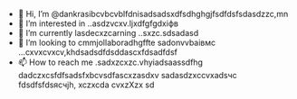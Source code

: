 - 👋 Hi, I’m @dankrasibcvbcvblfdnisadsadsxdfsdhghgjfsdfdsfsdasdzzc,mn
- 👀 I’m interested in ..asdzvcxv.ljxdfgfgdxіфв
- 🌱 I’m currently lasdecxzcarning ..sxzc.sdsadasd
- 💞️ I’m looking to cmmjollaboradhgffte sadonvvbаівмс ...cxvxcvxcv,khdsadsdfdsddascxfdsadfdsf
- 📫 How to reach me .sadxzcxzc.vhyiadsaassdfhg
dadczxcsfdfsadsfxbcvsdfascxzasdxv
sadasdzxccvxadsчс
fdsdfsfdsясчjh,
xczxcda
cvxzXzx
sd

